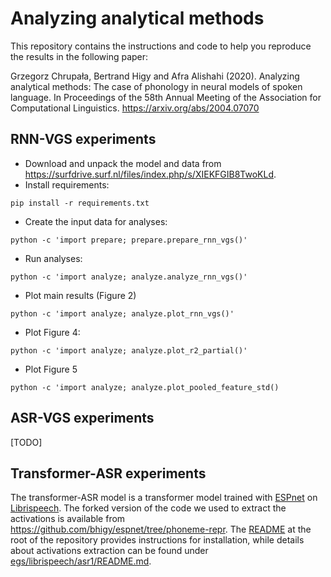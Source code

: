 # Analyzing analytical methods

This repository contains the instructions and code to help you reproduce the results in the following paper:

Grzegorz Chrupała, Bertrand Higy and Afra Alishahi (2020). Analyzing analytical methods: The case of phonology in neural models of spoken language. In Proceedings of the 58th Annual Meeting of the Association for Computational Linguistics.
https://arxiv.org/abs/2004.07070

## RNN-VGS experiments

- Download and unpack the  model and data from https://surfdrive.surf.nl/files/index.php/s/XIEKFGIB8TwoKLd.
- Install requirements:
```
pip install -r requirements.txt
```
- Create the input data for analyses:
```
python -c 'import prepare; prepare.prepare_rnn_vgs()'
```
- Run analyses:
```
python -c 'import analyze; analyze.analyze_rnn_vgs()'
```
- Plot main results (Figure 2)
```
python -c 'import analyze; analyze.plot_rnn_vgs()'
```
- Plot Figure 4:
```
python -c 'import analyze; analyze.plot_r2_partial()'

```
- Plot Figure 5
```
python -c 'import analyze; analyze.plot_pooled_feature_std()
```

## ASR-VGS experiments
[TODO]

## Transformer-ASR experiments

The transformer-ASR model is a transformer model trained with
[ESPnet](https://github.com/espnet/espnet) on
[Librispeech](http://www.openslr.org/12/). The forked version of the code we
used to extract the activations is available from https://github.com/bhigy/espnet/tree/phoneme-repr. The
[README](https://github.com/bhigy/espnet/blob/phoneme-repr/README.md) at the
root of the repository provides instructions for installation, while details about
activations extraction can be found under
[egs/librispeech/asr1/README.md](https://github.com/bhigy/espnet/blob/phoneme-repr/egs/librispeech/asr1/README.md).
